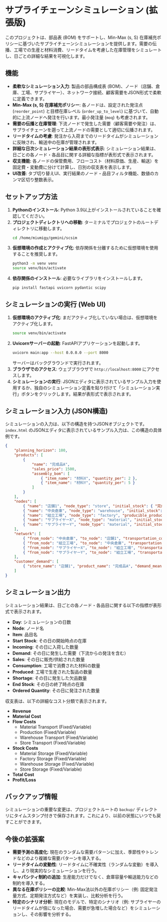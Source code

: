 # サプライチェーンシミュレーション (拡張版)

このプロジェクトは、部品表 (BOM) をサポートし、Min-Max (s, S) 在庫補充ポリシーに基づいたサプライチェーンシミュレーションを提供します。需要の伝播、工場での生産と材料消費、リードタイムを考慮した在庫管理をシミュレートし、日ごとの詳細な結果を可視化します。

## 機能

*   **柔軟なシミュレーション入力**: 製品の部品構成表 (BOM)、ノード（店舗、倉庫、工場、サプライヤー）、ネットワーク接続、顧客需要をJSON形式で柔軟に定義できます。
*   **Min-Max (s, S) 在庫補充ポリシー**: 各ノードは、設定された発注点 (`reorder_point`) と目標在庫レベル (`order_up_to_level`) に基づいて、自動的に上流ノードへ発注を行います。最小発注量 (`moq`) も考慮されます。
*   **需要の伝播と在庫管理**: 下流ノードで発生した需要（顧客需要や発注）は、サプライチェーンを遡って上流ノードの需要として適切に伝播されます。
*   **リードタイムの考慮**: 発注から入荷までのリードタイムがシミュレーションに反映され、輸送中の在庫が管理されます。
*   **詳細な日次シミュレーション結果の表形式表示**: シミュレーション結果は、日ごとの各ノード・各品目に関する詳細な指標が表形式で表示されます。
*   **収支機能**: 各ノードの保管費用、フローコスト（材料原価、生産、輸送）を固定費・変動費に分けて計算し、日別の収支表を表示します。
*   **UI改善**: タブ切り替えUI、実行結果のノード・品目フィルタ機能、数値のカンマ区切り整数表示。

## セットアップ方法

1.  **Pythonのインストール**: Python 3.9以上がインストールされていることを確認してください。
2.  **プロジェクトディレクトリへの移動**: ターミナルでプロジェクトのルートディレクトリに移動します。
    ```bash
    cd /home/miumigy/gemini/scsim
    ```
3.  **仮想環境の作成とアクティブ化**: 依存関係を分離するために仮想環境を使用することを推奨します。
    ```bash
    python3 -m venv venv
    source venv/bin/activate
    ```
4.  **依存関係のインストール**: 必要なライブラリをインストールします。
    ```bash
    pip install fastapi uvicorn pydantic scipy
    ```

## シミュレーションの実行 (Web UI)

1.  **仮想環境のアクティブ化**: まだアクティブ化していない場合は、仮想環境をアクティブ化します。
    ```bash
    source venv/bin/activate
    ```
2.  **Uvicornサーバーの起動**: FastAPIアプリケーションを起動します。
    ```bash
    uvicorn main:app --host 0.0.0.0 --port 8000
    ```
    サーバーはバックグラウンドで実行されます。
3.  **ブラウザでのアクセス**: ウェブブラウザで `http://localhost:8000` にアクセスします。
4.  **シミュレーションの実行**: JSONエディタに表示されているサンプル入力を使用するか、独自のシミュレーション定義を貼り付けて「シミュレーション実行」ボタンをクリックします。結果が表形式で表示されます。

## シミュレーション入力 (JSON構造)

シミュレーションの入力は、以下の構造を持つJSONオブジェクトです。`index.html` のJSONエディタに表示されているサンプル入力は、この構造の具体例です。

```json
{
    "planning_horizon": 100,
    "products": [
        {
            "name": "完成品A",
            "sales_price": 1500,
            "assembly_bom": [
                { "item_name": "材料X", "quantity_per": 2 },
                { "item_name": "材料Y", "quantity_per": 5 }
            ]
        }
    ],
    "nodes": [
        { "name": "店舗1", "node_type": "store", "initial_stock": { "完成品A": 30 }, "lead_time": 3, "service_level": 0.95, "storage_cost_fixed": 100, "storage_cost_variable": {"完成品A": 0.5} },
        { "name": "中央倉庫", "node_type": "warehouse", "initial_stock": { "完成品A": 100 }, "lead_time": 7, "service_level": 0.90, "storage_cost_fixed": 500, "storage_cost_variable": {"完成品A": 0.2} },
        { "name": "組立工場", "node_type": "factory", "producible_products": ["完成品A"], "initial_stock": { "完成品A": 50, "材料X": 500, "材料Y": 800 }, "lead_time": 14, "production_capacity": 50, "production_cost_fixed": 10000, "production_cost_variable": 50, "storage_cost_fixed": 1000, "storage_cost_variable": {"完成品A": 0.3, "材料X": 0.1, "材料Y": 0.1} },
        { "name": "サプライヤーX", "node_type": "material", "initial_stock": { "材料X": 10000 }, "lead_time": 30, "material_cost": {"材料X": 100}, "storage_cost_fixed": 20, "storage_cost_variable": {"材料X": 0.01} },
        { "name": "サプライヤーY", "node_type": "material", "initial_stock": { "材料Y": 10000 }, "lead_time": 20, "material_cost": {"材料Y": 20}, "storage_cost_fixed": 20, "storage_cost_variable": {"材料Y": 0.01} }
    ],
    "network": [
        { "from_node": "中央倉庫", "to_node": "店舗1", "transportation_cost_fixed": 200, "transportation_cost_variable": 3 },
        { "from_node": "組立工場", "to_node": "中央倉庫", "transportation_cost_fixed": 500, "transportation_cost_variable": 2 },
        { "from_node": "サプライヤーX", "to_node": "組立工場", "transportation_cost_fixed": 1000, "transportation_cost_variable": 1 },
        { "from_node": "サプライヤーY", "to_node": "組立工場", "transportation_cost_fixed": 1000, "transportation_cost_variable": 1 }
    ],
    "customer_demand": [
        { "store_name": "店舗1", "product_name": "完成品A", "demand_mean": 15, "demand_std_dev": 2 }
    ]
}
```

## シミュレーション出力

シミュレーション結果は、日ごとの各ノード・各品目に関する以下の指標が表形式で表示されます。

*   **Day**: シミュレーションの日数
*   **Node**: ノード名
*   **Item**: 品目名
*   **Start Stock**: その日の開始時点の在庫
*   **Incoming**: その日に入荷した数量
*   **Demand**: その日に発生した需要（下流からの発注を含む）
*   **Sales**: その日に販売/供給された数量
*   **Consumption**: 工場で消費された材料の数量
*   **Produced**: 工場で生産された製品の数量
*   **Shortage**: その日に発生した欠品数量
*   **End Stock**: その日の終了時点の在庫
*   **Ordered Quantity**: その日に発注された数量

収支表は、以下の詳細なコスト分類で表示されます。

*   **Revenue**
*   **Material Cost**
*   **Flow Costs**
    *   Material Transport (Fixed/Variable)
    *   Production (Fixed/Variable)
    *   Warehouse Transport (Fixed/Variable)
    *   Store Transport (Fixed/Variable)
*   **Stock Costs**
    *   Material Storage (Fixed/Variable)
    *   Factory Storage (Fixed/Variable)
    *   Warehouse Storage (Fixed/Variable)
    *   Store Storage (Fixed/Variable)
*   **Total Cost**
*   **Profit/Loss**

## バックアップ情報

シミュレーションの重要な変更は、プロジェクトルートの `backup/` ディレクトリにタイムスタンプ付きで保存されます。これにより、以前の状態にいつでも戻すことができます。

## 今後の拡張案

*   **需要予測の高度化**: 現在のランダムな需要パターンに加え、季節性やトレンドなどのより複雑な需要パターンを導入する。
*   **リードタイムの変動性**: リードタイムに不確実性（ランダムな変動）を導入し、より現実的なシミュレーションを行う。
*   **キャパシティ制約の追加**: 生産能力だけでなく、倉庫容量や輸送能力などの制約を導入する。
*   **異なる在庫ポリシーの比較**: Min-Max法以外の在庫ポリシー（例: 固定発注量方式、定期発注方式など）を実装し、比較分析を行う。
*   **特定のシナリオ分析**: 現在のモデルで、特定のシナリオ（例: サプライヤーのリードタイムが倍になった場合、需要が急増した場合など）をシミュレーションし、その影響を分析する。
